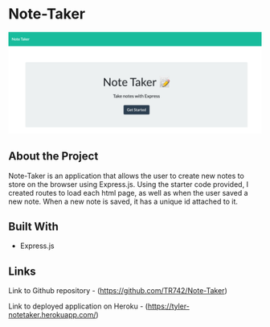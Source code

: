 # Note-Taker

![Note-Taker](/public/assets/img/Note-taker.png)

## About the Project

Note-Taker is an application that allows the user to create new notes to store on the browser using Express.js. Using the starter code provided, I created routes to load each html page, as well as when the user saved a new note. When a new note is saved, it has a unique id attached to it.

## Built With

* Express.js

## Links

Link to Github repository - (https://github.com/TR742/Note-Taker)

Link to deployed application on Heroku - (https://tyler-notetaker.herokuapp.com/)